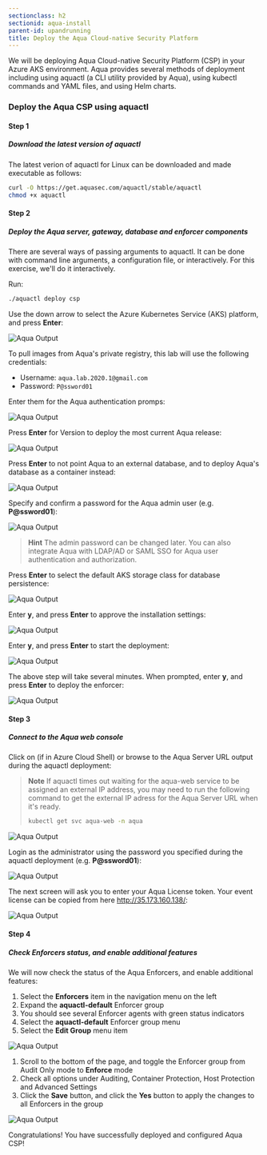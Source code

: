 ```yaml
---
sectionclass: h2
sectionid: aqua-install
parent-id: upandrunning
title: Deploy the Aqua Cloud-native Security Platform 
---
```


We will be deploying Aqua Cloud-native Security Platform (CSP) in your Azure AKS environment. Aqua provides several methods of deployment including using aquactl (a CLI utility provided by Aqua), using kubectl commands and YAML files, and using Helm charts.

### Deploy the Aqua CSP using aquactl

#### Step 1
##### Download the latest version of aquactl
The latest verion of aquactl for Linux can be downloaded and made executable as follows:

```sh
curl -O https://get.aquasec.com/aquactl/stable/aquactl
chmod +x aquactl
```

#### Step 2
##### Deploy the Aqua server, gateway, database and enforcer components
There are several ways of passing arguments to aquactl. It can be done with command line arguments, a configuration file, or interactively. For this exercise, we'll do it interactively.

Run:

```sh
./aquactl deploy csp
```

Use the down arrow to select the Azure Kubernetes Service (AKS) platform, and press **Enter**:

![Aqua Output](media/aqua/aqua-aquactl-platform.png)

To pull images from Aqua's private registry, this lab will use the following credentials:

* Username: `aqua.lab.2020.1@gmail.com`
* Password: `P@ssword01`

Enter them for the Aqua authentication promps:

![Aqua Output](media/aqua/aqua-aquactl-authentication.png)

Press **Enter** for Version to deploy the most current Aqua release:

![Aqua Output](media/aqua/aqua-aquactl-version.png)

Press **Enter** to not point Aqua to an external database, and to deploy Aqua's database as a container instead:

![Aqua Output](media/aqua/aqua-aquactl-database.png)

Specify and confirm a password for the Aqua admin user (e.g. **P@ssword01**):

![Aqua Output](media/aqua/aqua-aquactl-admin-password.png)

> **Hint** The admin password can be changed later. You can also integrate Aqua with LDAP/AD or SAML SSO for Aqua user authentication and authorization.

Press **Enter** to select the default AKS storage class for database persistence:

![Aqua Output](media/aqua/aqua-aquactl-storage.png)

Enter **y**, and press **Enter** to approve the installation settings:

![Aqua Output](media/aqua/aqua-aquactl-confirmation.png)

Enter **y**, and press **Enter** to start the deployment:

![Aqua Output](media/aqua/aqua-aquactl-start.png)

The above step will take several minutes. When prompted, enter **y**, and press **Enter** to deploy the enforcer:

![Aqua Output](media/aqua/aqua-aquactl-enforcer.png)

#### Step 3
##### Connect to the Aqua web console

Click on (if in Azure Cloud Shell) or browse to the Aqua Server URL output during the aquactl deployment:

> **Note** If aquactl times out waiting for the aqua-web service to be assigned an external IP address, you may need to run the following command to get the external IP adress for the Aqua Server URL when it's ready.
>
> ```sh
> kubectl get svc aqua-web -n aqua
> ```

![Aqua Output](media/aqua/aqua-url.png)

Login as the administrator using the password you specified during the aquactl deployment (e.g. **P@ssword01**):

![Aqua Output](media/aqua/aqua-login.png)

The next screen will ask you to enter your Aqua License token. Your event license can be copied from here <http://35.173.160.138/>:

![Aqua Output](media/aqua/aqua-token.png)

#### Step 4
##### Check Enforcers status, and enable additional features

We will now check the status of the Aqua Enforcers, and enable additional features:

1. Select the **Enforcers** item in the navigation menu on the left
1. Expand the **aquactl-default** Enforcer group
1. You should see several Enforcer agents with green status indicators
1. Select the **aquactl-default** Enforcer group menu
1. Select the **Edit Group** menu item

![Aqua Output](media/aqua/aqua-enforcers-1.png)

1. Scroll to the bottom of the page, and toggle the Enforcer group from Audit Only mode to **Enforce** mode
1. Check all options under Auditing, Container Protection, Host Protection and Advanced Settings
1. Click the **Save** button, and click the **Yes** button to apply the changes to all Enforcers in the group

![Aqua Output](media/aqua/aqua-enforcers-2.png)

Congratulations! You have successfully deployed and configured Aqua CSP!